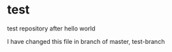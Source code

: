 # test
test repository after hello world

I have changed this file in branch of master, test-branch
